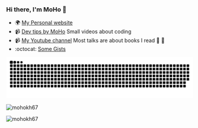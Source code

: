 ### Hi there, I'm MoHo 👋

<!--
**mohokh67/mohokh67** is a ✨ _special_ ✨ repository because its `README.md` (this file) appears on your GitHub profile.

Here are some ideas to get you started:

- 🔭 I’m currently working on ...
- 🌱 I’m currently learning ...
- 👯 I’m looking to collaborate on ...
- 🤔 I’m looking for help with ...
- 💬 Ask me about ...
- 📫 How to reach me: ...
- 😄 Pronouns: ...
- ⚡ Fun fact: ...
-->


- 🌍 [My Personal website](https://linktr.ee/moho13)
- 📹 [Dev tips by MoHo](https://www.youtube.com/@dev.channel) Small videos about coding
- 📹 [My Youtube channel](http://youtube.com/c/mohokh) Most talks are about books I read 📖 📖
- :octocat: [Some Gists](https://gist.github.com/mohokh67)

<div align="center">
	<a href="https://github.com/mohokh67/mohokh67">
 		<img src="https://github.com/mohokh67/mohokh67/blob/main/snake.svg" alt="mohokh67" />
	</a>
</div>

<!--
<p><img src="https://github-readme-stats.vercel.app/api/top-langs/?username=mohokh67&langs_count=10&layout=compact&hide_progress=true" alt="mohokh67 Most Used Languages" /></p>
-->

<p><img src="https://github-readme-stats.vercel.app/api?username=mohokh67&show_icons=true" alt="mohokh67" /></p>

<p><img src="https://github-readme-streak-stats.herokuapp.com/?user=mohokh67" alt="mohokh67" /></p>
